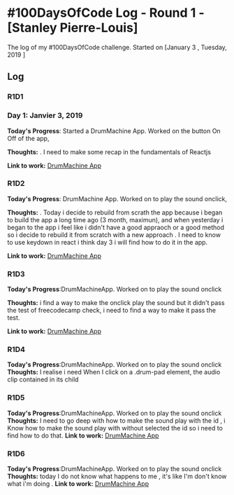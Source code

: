 # #100DaysOfCode Log - Round 1 - [Stanley Pierre-Louis]

The log of my #100DaysOfCode challenge. Started on [January 3 , Tuesday, 2019 ]

## Log

### R1D1 
### Day 1: Janvier 3, 2019


**Today's Progress**: Started a DrumMachine App. Worked on the button On Off  of the app,

**Thoughts:** . I need to make some recap in the fundamentals of Reactjs

**Link to work:** [DrumMachine App](https://github.com/pierrelstan/drum-machine)
### R1D2
**Today's Progress**:  DrumMachine App. Worked on to play the sound onclick,

**Thoughts:** . Today i decide to rebuild from scrath the app because i began to build the app a  long time ago (3 month, maximun), and when yesterday i began  to the app i feel like i didn't have a good appraoch 
or a good method so i decide to rebuild it from scratch with a new approach . 
I need to know to use keydown in react i think day 3 i will find how to do it in the app.

**Link to work:** [DrumMachine App](https://github.com/pierrelstan/drum-machine)
### R1D3
**Today's Progress**:DrumMachineApp. Worked on to play the sound onclick

**Thoughts:**  i find a way to make the onclick play  the sound but it didn't pass the test of freecodecamp check, i need to find a way to make it pass the test.

**Link to work:** [DrumMachine App](https://github.com/pierrelstan/drum-machine)

### R1D4
**Today's Progress**:DrumMachineApp. Worked on to play the sound onclick
**Thoughts:**  I  realise i need When I click on a .drum-pad element, the audio clip contained in its child <audio> element should be triggered. 

### R1D5 
**Today's Progress**:DrumMachineApp. Worked on to play the sound onclick
**Thoughts:**  I need to go deep with how to  make the sound play with the id , i Know how to make  the sound play  with without
selected the id so i need to find how to do that.
**Link to work:** [DrumMachine App](https://github.com/pierrelstan/drum-machine)

### R1D6
**Today's Progress**:DrumMachineApp. Worked on to play the sound onclick
**Thoughts:**  today I do not know what happens to me , it's like I'm don't know what i'm doing .
**Link to work:** [DrumMachine App](https://github.com/pierrelstan/drum-machine)
